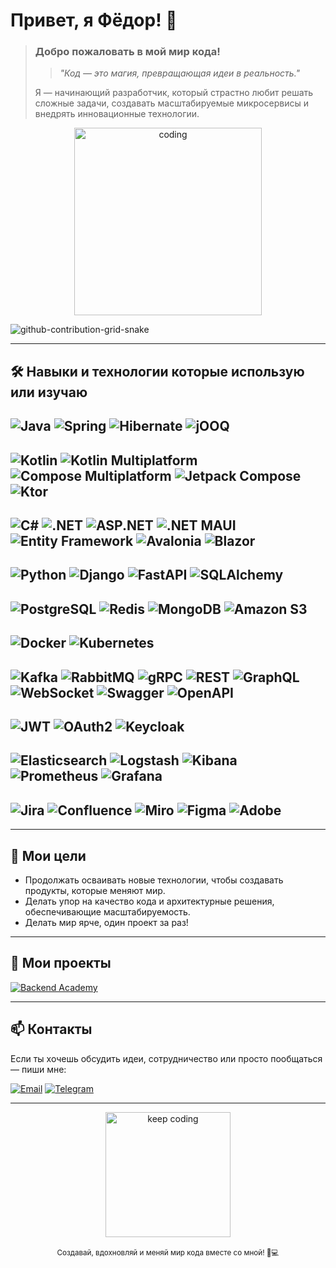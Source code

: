 # Привет, я **Фёдор**! 👋

> ### Добро пожаловать в мой мир кода!
> >*"Код — это магия, превращающая идеи в реальность."*
> 
> Я — начинающий разработчик, который страстно любит решать сложные задачи, создавать масштабируемые микросервисы и внедрять инновационные технологии.   
>

<div align="center">
  <img src="https://media.giphy.com/media/26BRuo6sLetdllPAQ/giphy.gif" alt="coding" width="300"/>
</div>

![github-contribution-grid-snake](https://user-images.githubusercontent.com/40397740/187086679-84d7cd96-4311-4454-b3c7-f44b47a2477c.svg)

---

## :hammer_and_wrench: Навыки и технологии которые использую или изучаю

![Java](https://img.shields.io/badge/Java-ED8B00?style=for-the-badge&logo=java&logoColor=white) 
![Spring](https://img.shields.io/badge/Spring-6DB33F?style=for-the-badge&logo=spring&logoColor=white) 
![Hibernate](https://img.shields.io/badge/Hibernate-59666C?style=for-the-badge&logo=hibernate&logoColor=white) 
![jOOQ](https://img.shields.io/badge/jOOQ-009688?style=for-the-badge) 
-
![Kotlin](https://img.shields.io/badge/Kotlin-0095D5?style=for-the-badge&logo=kotlin&logoColor=white) 
![Kotlin Multiplatform](https://img.shields.io/badge/Kotlin_Multiplatform-7F52FF?style=for-the-badge&logo=kotlin&logoColor=white)
![Compose Multiplatform](https://img.shields.io/badge/Compose_Multiplatform-4285F4?style=for-the-badge&logo=jetpack-compose&logoColor=white)
![Jetpack Compose](https://img.shields.io/badge/JetpackCompose-4285F4?style=for-the-badge&logo=android&logoColor=white) 
![Ktor](https://img.shields.io/badge/Ktor-0A1E44?style=for-the-badge&logo=kotlin&logoColor=white) 
-
![C#](https://img.shields.io/badge/C%23-512BD4?style=for-the-badge&logo=c-sharp&logoColor=white)
![.NET](https://img.shields.io/badge/.NET-512BD4?style=for-the-badge&logo=.net&logoColor=white)
![ASP.NET](https://img.shields.io/badge/ASP.NET-512BD4?style=for-the-badge&logo=.net&logoColor=white) 
![.NET MAUI](https://img.shields.io/badge/.NET_MAUI-512BD4?style=for-the-badge&logo=.net&logoColor=white) 
![Entity Framework](https://img.shields.io/badge/Entity_Framework-512BD4?style=for-the-badge&logo=.net&logoColor=white) 
![Avalonia](https://img.shields.io/badge/Avalonia-7D26CD?style=for-the-badge&logo=avalonia&logoColor=white)
![Blazor](https://img.shields.io/badge/Blazor-512BD4?style=for-the-badge&logo=blazor&logoColor=white)
-
![Python](https://img.shields.io/badge/Python-3776AB?style=for-the-badge&logo=python&logoColor=white) 
![Django](https://img.shields.io/badge/Django-092E20?style=for-the-badge&logo=django&logoColor=white) 
![FastAPI](https://img.shields.io/badge/FastAPI-009688?style=for-the-badge&logo=fastapi&logoColor=white)
![SQLAlchemy](https://img.shields.io/badge/SQLAlchemy-CC0000?style=for-the-badge) 
-
![PostgreSQL](https://img.shields.io/badge/PostgreSQL-336791?style=for-the-badge&logo=postgresql&logoColor=white) 
![Redis](https://img.shields.io/badge/Redis-DC382D?style=for-the-badge&logo=redis&logoColor=white) 
![MongoDB](https://img.shields.io/badge/MongoDB-47A248?style=for-the-badge&logo=mongodb&logoColor=white) 
![Amazon S3](https://img.shields.io/badge/Amazon%20S3-232F3E?style=for-the-badge&logo=amazon&logoColor=white)
-
![Docker](https://img.shields.io/badge/Docker-2496ED?style=for-the-badge&logo=docker&logoColor=white) 
![Kubernetes](https://img.shields.io/badge/Kubernetes-326CE5?style=for-the-badge&logo=kubernetes&logoColor=white) 
-
![Kafka](https://img.shields.io/badge/Apache_Kafka-231F20?style=for-the-badge&logo=apachekafka&logoColor=white) 
![RabbitMQ](https://img.shields.io/badge/RabbitMQ-FF6600?style=for-the-badge&logo=rabbitmq&logoColor=white) 
![gRPC](https://img.shields.io/badge/gRPC-4285F4?style=for-the-badge&logo=grpc&logoColor=white) 
![REST](https://img.shields.io/badge/REST-000000?style=for-the-badge) 
![GraphQL](https://img.shields.io/badge/GraphQL-E10098?style=for-the-badge&logo=graphql&logoColor=white) 
![WebSocket](https://img.shields.io/badge/WebSocket-010101?style=for-the-badge) 
![Swagger](https://img.shields.io/badge/Swagger-85EA2D?style=for-the-badge&logo=swagger&logoColor=white) 
![OpenAPI](https://img.shields.io/badge/OpenAPI-652B90?style=for-the-badge&logo=openapiinitiative&logoColor=white) 
-
![JWT](https://img.shields.io/badge/JWT-000000?style=for-the-badge) 
![OAuth2](https://img.shields.io/badge/OAuth2-4285F4?style=for-the-badge) 
![Keycloak](https://img.shields.io/badge/Keycloak-003366?style=for-the-badge&logo=keycloak&logoColor=white) 
-
![Elasticsearch](https://img.shields.io/badge/Elasticsearch-005571?style=for-the-badge&logo=elasticsearch&logoColor=white) 
![Logstash](https://img.shields.io/badge/Logstash-005571?style=for-the-badge&logo=logstash&logoColor=white) 
![Kibana](https://img.shields.io/badge/Kibana-005571?style=for-the-badge&logo=kibana&logoColor=white) 
![Prometheus](https://img.shields.io/badge/Prometheus-E6522C?style=for-the-badge&logo=prometheus&logoColor=white) 
![Grafana](https://img.shields.io/badge/Grafana-F46800?style=for-the-badge&logo=grafana&logoColor=white) 
-
![Jira](https://img.shields.io/badge/jira-%230A0FFF.svg?style=for-the-badge&logo=jira&logoColor=white)
![Confluence](https://img.shields.io/badge/confluence-%23172BF4.svg?style=for-the-badge&logo=confluence&logoColor=white)
![Miro](https://img.shields.io/badge/Miro-050038?style=for-the-badge&logo=miro&logoColor=fff)
![Figma](https://img.shields.io/badge/Figma-F24E1E?style=for-the-badge&logo=figma&logoColor=white)
![Adobe](https://img.shields.io/badge/Adobe-ED1C24?style=for-the-badge&logo=adobe&logoColor=white)
-

---

## 🚀 Мои цели
- Продолжать осваивать новые технологии, чтобы создавать продукты, которые меняют мир.
- Делать упор на качество кода и архитектурные решения, обеспечивающие масштабируемость.
- Делать мир ярче, один проект за раз!

---

## 📂 Мои проекты

[![Backend Academy](https://github-readme-stats.vercel.app/api/pin/?username=LanGraFyodor&repo=backend-academy&theme=radical)](https://github.com/LanGraFyodor/backend-academy)

---

## 📫 Контакты

Если ты хочешь обсудить идеи, сотрудничество или просто пообщаться — пиши мне: 

[![Email](https://img.shields.io/badge/Email-D14836?style=for-the-badge&logo=gmail&logoColor=white)](mailto:fyoderb@gmail.com)  [![Telegram](https://img.shields.io/badge/Telegram-2CA5E0?style=for-the-badge&logo=telegram&logoColor=white)](https://t.me/Gdbaron)

---

<div align="center">
  <img src="https://media.giphy.com/media/3o7abB06u9bNzA8lu8/giphy.gif" alt="keep coding" width="200"/>
  <br><br>
  <sub>Создавай, вдохновляй и меняй мир кода вместе со мной! 🚀💻</sub>
</div>
